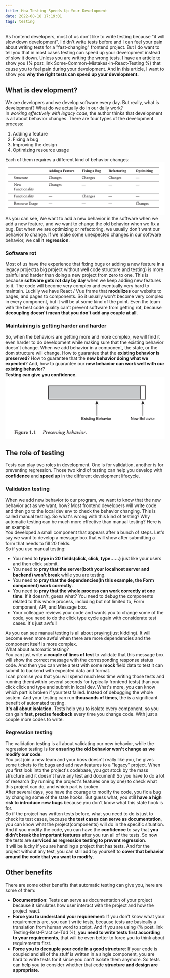 ```yaml
---
title: How Testing Speeds Up Your Development
date: 2022-08-18 17:19:01
tags: testing
---
```


As frontend developers, most of us don't like to write testing because "it will slow down development". I didn't write tests before and I can feel your pain about writing tests for a "fast-changing" frontend project. But I do want to tell you that in most cases testing can speed up your development instead of slow it down. Unless you are writing the wrong tests. I have an article to show you {% post_link Some-Common-Mistakes-in-React-Testing %} that cause you to feel pain during your development. And in this article, I want to show you **why the right tests can speed up your development.**

## What is development?
We are developers and we develop software every day. But really, what is development? What do we actually do in our daily work?<br />In _working effectively with legacy code_, the author thinks that development is all about behavior changes. There are four types of the development process:

1.  Adding a feature 
1.  Fixing a bug 
1.  Improving the design 
1.  Optimizing resource usage

Each of them requires a different kind of behavior changes:<img alt="development type" src="/img/testing/developmenttype.png">As you can see, We want to add a new behavior in the software when we add a new feature, and we want to change the old behavior when we fix a bug. But when we are optimizing or refactoring, we usually don't want our behavior to change. If we make some unexpected changes in our software behavior, we call it **regression**.

### Software rot
Most of us have the experience that fixing bugs or adding a new feature in a legacy project(a big project without well code structure and testing) is more painful and harder than doing a new project from zero to one. This is because **software gets rot day by day** when we keep adding new features to it. The code will become very complex and eventually very hard to maintain. Luckily we have React / Vue frame that **modulizes** our website to pages, and pages to components. So it usually won't become very complex in every component, but it will be at some kind of the point. Even the team with the best code quality can't prevent software from getting rot, because **decoupling doesn't mean that you don't add any couple at all**.

### Maintaining is getting harder and harder
So, when the behaviors are getting more and more complex, we will find it even harder to do development while making sure that the existing behavior doesn't change. When we add behavior in a component, the state, or the dom structure will change. How to guarantee that the **existing behavior is preserved**? How to guarantee that the **new behavior doing what we expected**? And, how to guarantee our **new behavior can work well with our existing behavior**?<br />**Testing can give you confidence.**
<img alt="preserving behavior" src="/img/testing/preservingbehavior.png">

## The role of testing
Tests can play two roles in development. One is for validation, another is for preventing regression. Those two kind of testing can help you develop with **confidence** and **speed up** in the different development lifecycle.

### Validation testing
When we add new behavior to our program, we want to know that the new behavior act as we want, how? Most frontend developers will write code and then go to the local dev env to check the behavior changing. This is called manual testing. So what's wrong with this kind of testing? Why automatic testing can be much more effective than manual testing? Here is an example:<br />You developed a small component that appears after a bunch of steps. Let's say we want to develop a message box that will show after submitting a form that needs to fill 20 fields. <br />So if you use manual testing:

- You need to **type in 20 fields(click, click, type......)** just like your users and then click submit. 
- You need to **pray that the server(both your localhost server and backend) won't break** while you are testing.
- You need to **pray that the dependencies(In this example, the Form component) work correctly**.
- You need to **pray that the whole process can work correctly at one time**. If it doesn't, guess what? You need to debug the components related to this whole process, including but not limited to, Form component, API, and Message box.
- Your colleague reviews your code and wants you to change some of the code, you need to do the click type cycle again with considerate test cases. It's just awful!

As you can see manual testing is all about praying(just kidding). It will become even more awful when there are more dependencies and the component itself is more complex.<br />What about automatic testing? <br />You can just write **a couple of lines of test** to validate that this message box will show the correct message with the corresponding response status code. And then you can write a test with some **mock** field data to test it can submit to backend with expected data and format.<br />I can promise you that you will spend much less time writing those tests and running them(within several seconds for typically frontend tests) than you click click and type and submit in local dev. What's more, you can know which part is broken if your test failed. Instead of debugging the whole system. And your testing can run **thousands of times**, the is a significant benefit of automated testing.<br />**It's all about isolation.** Tests help you to isolate every component, so you can gain **fast, precise feedback** every time you change code. With just a couple more codes to write.

### Regression testing
The validation testing is all about validating our new behavior, while the regression testing is for **ensuring the old behavior won't change as we modify our code**.<br />You just join a new team and your boss doesn't really like you, he gives some tickets to fix bugs and add new features to a "legacy" project. When you first look into the project's codebase, you got stock by the mass structure and it doesn't have any test and document! So you have to do a lot of research (by running the project's features one by one) to check what this project can do, and which part is broken.<br />After several days, you have the courage to modify the code, you fix a bug by changing some of the state hooks. But guess what, you still **have a high risk to introduce new bugs** because you don't know what this state hook is for.<br />So if the project has written tests before, what you need to do is just to check its test cases, because **the test cases can serve as documentation**, you can know what the project(components) will do in the specific situation. And if you modify the code, you can have the **confidence** to say that **you didn't break the important features** after you run all of the tests. So now the tests are **serviced as regression testing to prevent regression**.<br />It will be lucky if you are handling a project that has tests. And for the project without any test, you can still add by yourself to **cover that behavior around the code that you want to modify**.

## Other benefits
There are some other benefits that automatic testing can give you, here are some of them:

- **Documentation**: Tests can serve as documentation of your project because it simulates how user interact with the project and how the project react.
- **Force you to understand your requirement**: If you don't know what your requirements are, you can't write tests, because tests are basically a translation from human word to script. And if you are using {% post_link Testing-Best-Practice-Tdd %}, **you need to write tests first according to your requirements**, that will be even better to force you to think about requirements first.
- **Force you to decouple your code in a good structure**: If your code is coupled and all of the stuff is written in a single component, you are hard to write tests for it since you can't isolate them anymore. So tests can help you to consider whether that code **structure and design are appropriate**.
